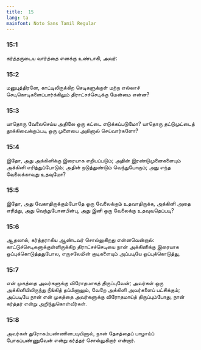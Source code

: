 ```yaml
---
title:  15
lang: ta
mainfont: Noto Sans Tamil Regular
---
```


###  15:1

கர்த்தருடைய வார்த்தை எனக்கு உண்டாகி, அவர்:

###  15:2

மனுபுத்திரனே, காட்டிலிருக்கிற செடிகளுக்குள் மற்ற எல்லாச் செடிகொடிகளைப்பார்க்கிலும் திராட்சச்செடிக்கு மேன்மை என்ன?

###  15:3

யாதொரு வேலைசெய்ய அதிலே ஒரு கட்டை எடுக்கப்படுமோ? யாதொரு தட்டுமுட்டைத் தூக்கிவைக்கும்படி ஒரு முளையை அதினால் செய்வார்களோ?

###  15:4

இதோ, அது அக்கினிக்கு இரையாக எறியப்படும்; அதின் இரண்டுமுனைகளையும் அக்கினி எரித்துப்போடும்; அதின் நடுத்துண்டும் வெந்துபோகும்; அது எந்த வேலைக்காவது உதவுமோ?

###  15:5

இதோ, அது வேகாதிருக்கும்போதே ஒரு வேலைக்கும் உதவாதிருக்க, அக்கினி அதை எரித்து, அது வெந்துபோனபின்பு, அது இனி ஒரு வேலைக்கு உதவுவதெப்படி?

###  15:6

ஆதலால், கர்த்தராகிய ஆண்டவர் சொல்லுகிறது என்னவென்றால்: காட்டுச்செடிகளுக்குள்ளிருக்கிற திராட்சச்செடியை நான் அக்கினிக்கு இரையாக ஒப்புக்கொடுத்ததுபோல, எருசலேமின் குடிகளையும் அப்படியே ஒப்புக்கொடுத்து,

###  15:7

என் முகத்தை அவர்களுக்கு விரோதமாகத் திருப்புவேன்; அவர்கள் ஒரு அக்கினியிலிருந்து நீங்கித் தப்பினாலும், வேறே அக்கினி அவர்களைப் பட்சிக்கும்; அப்படியே நான் என் முகத்தை அவர்களுக்கு விரோதமாய்த் திருப்பும்போது, நான் கர்த்தர் என்று அறிந்துகொள்வீர்கள்.

###  15:8

அவர்கள் துரோகம்பண்ணினபடியினால், நான் தேசத்தைப் பாழாய்ப் போகப்பண்ணுவேன் என்று கர்த்தர் சொல்லுகிறார் என்றார்.

